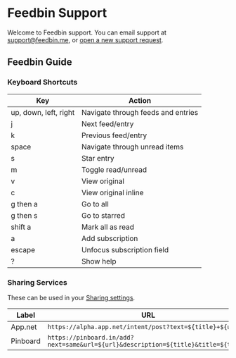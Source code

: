 Feedbin Support
===============

Welcome to Feedbin support. You can email support at [support@feedbin.me](mailto:support@feedbin.me), or [open a new support request](https://github.com/feedbin/support/issues).

Feedbin Guide
-------------

### Keyboard Shortcuts

| Key                     | Action                             |
|-------------------------|------------------------------------|
|up, down, left, right    | Navigate through feeds and entries |
|j                        | Next feed/entry                    |
|k                        | Previous feed/entry                |
|space                    | Navigate through unread items      |
|s                        | Star entry                         |
|m                        | Toggle read/unread                 |
|v                        | View original                      |
|c                        | View original inline               |
|g then a                 | Go to all                          |
|g then s                 | Go to starred                      |
|shift a                  | Mark all as read                   |
|a                        | Add subscription                   |
|escape                   | Unfocus subscription field         |
|?                        | Show help                          |

          
### Sharing Services

These can be used in your [Sharing settings](https://feedbin.me/settings/sharing).

| Label    | URL                                                                                |
| -------- | ---------------------------------------------------------------------------------- |
| App.net  | `https://alpha.app.net/intent/post?text=${title}+${url}`                           |
| Pinboard | `https://pinboard.in/add?next=same&url=${url}&description=${title}&title=${title}` |
